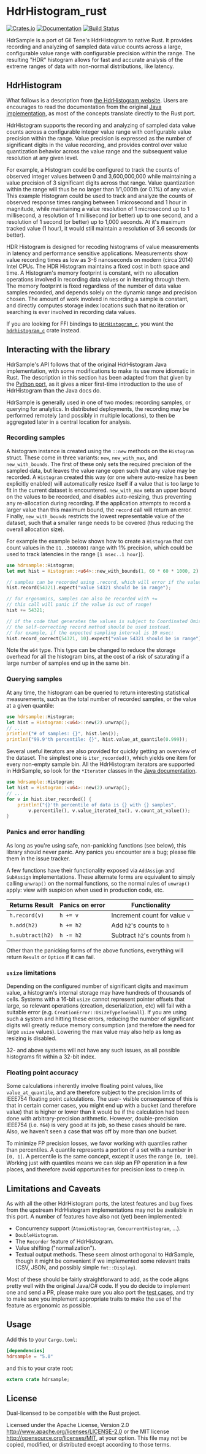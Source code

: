 # HdrHistogram_rust

[![Crates.io](https://img.shields.io/crates/v/hdrhistogram.svg)](https://crates.io/crates/hdrhistogram)
[![Documentation](https://docs.rs/hdrsample/badge.svg)](https://docs.rs/hdrhistogram/)
[![Build Status](https://travis-ci.org/HdrHistogram/HdrHistogram_rust.svg?branch=master)](https://travis-ci.org/HdrHistogram/HdrHistogram_rust)

HdrSample is a port of Gil Tene's HdrHistogram to native Rust. It provides recording and
analyzing of sampled data value counts across a large, configurable value range with
configurable precision within the range. The resulting "HDR" histogram allows for fast and
accurate analysis of the extreme ranges of data with non-normal distributions, like latency.

## HdrHistogram

What follows is a description from [the HdrHistogram
website](https://hdrhistogram.github.io/HdrHistogram/). Users are encourages to read the
documentation from the original [Java
implementation](https://github.com/HdrHistogram/HdrHistogram), as most of the concepts
translate directly to the Rust port.

HdrHistogram supports the recording and analyzing of sampled data value counts across a
configurable integer value range with configurable value precision within the range. Value
precision is expressed as the number of significant digits in the value recording, and provides
control over value quantization behavior across the value range and the subsequent value
resolution at any given level.

For example, a Histogram could be configured to track the counts of observed integer values
between 0 and 3,600,000,000 while maintaining a value precision of 3 significant digits across
that range. Value quantization within the range will thus be no larger than 1/1,000th (or 0.1%)
of any value. This example Histogram could be used to track and analyze the counts of observed
response times ranging between 1 microsecond and 1 hour in magnitude, while maintaining a value
resolution of 1 microsecond up to 1 millisecond, a resolution of 1 millisecond (or better) up
to one second, and a resolution of 1 second (or better) up to 1,000 seconds. At it's maximum
tracked value (1 hour), it would still maintain a resolution of 3.6 seconds (or better).

HDR Histogram is designed for recoding histograms of value measurements in latency and
performance sensitive applications. Measurements show value recording times as low as 3-6
nanoseconds on modern (circa 2014) Intel CPUs. The HDR Histogram maintains a fixed cost in both
space and time. A Histogram's memory footprint is constant, with no allocation operations
involved in recording data values or in iterating through them. The memory footprint is fixed
regardless of the number of data value samples recorded, and depends solely on the dynamic
range and precision chosen. The amount of work involved in recording a sample is constant, and
directly computes storage index locations such that no iteration or searching is ever involved
in recording data values.

If you are looking for FFI bindings to
[`HdrHistogram_c`](https://github.com/HdrHistogram/HdrHistogram_c), you want the
[`hdrhistogram_c`](https://crates.io/crates/hdrhistogram_c) crate instead.

## Interacting with the library

HdrSample's API follows that of the original HdrHistogram Java implementation, with some
modifications to make its use more idiomatic in Rust. The description in this section has been
adapted from that given by the [Python port](https://github.com/HdrHistogram/HdrHistogram_py),
as it gives a nicer first-time introduction to the use of HdrHistogram than the Java docs do.

HdrSample is generally used in one of two modes: recording samples, or querying for analytics.
In distributed deployments, the recording may be performed remotely (and possibly in multiple
locations), to then be aggregated later in a central location for analysis.

### Recording samples

A histogram instance is created using the `::new` methods on the `Histogram` struct. These come
in three variants: `new`, `new_with_max`, and `new_with_bounds`. The first of these only sets
the required precision of the sampled data, but leaves the value range open such that any value
may be recorded. A `Histogram` created this way (or one where auto-resize has been explicitly
enabled) will automatically resize itself if a value that is too large to fit in the current
dataset is encountered. `new_with_max` sets an upper bound on the values to be recorded, and
disables auto-resizing, thus preventing any re-allocation during recording. If the application
attempts to record a larger value than this maximum bound, the `record` call will return an
error. Finally, `new_with_bounds` restricts the lowest representable value of the dataset,
such that a smaller range needs to be covered (thus reducing the overall allocation size).

For example the example below shows how to create a `Histogram` that can count values in the
`[1..3600000]` range with 1% precision, which could be used to track latencies in the range `[1
msec..1 hour]`).

```rust
use hdrsample::Histogram;
let mut hist = Histogram::<u64>::new_with_bounds(1, 60 * 60 * 1000, 2).unwrap();

// samples can be recorded using .record, which will error if the value is too small or large
hist.record(54321).expect("value 54321 should be in range");

// for ergonomics, samples can also be recorded with +=
// this call will panic if the value is out of range!
hist += 54321;

// if the code that generates the values is subject to Coordinated Omission,
// the self-correcting record method should be used instead.
// for example, if the expected sampling interval is 10 msec:
hist.record_correct(54321, 10).expect("value 54321 should be in range");
```

Note the `u64` type. This type can be changed to reduce the storage overhead for all the
histogram bins, at the cost of a risk of saturating if a large number of samples end up in the
same bin.

### Querying samples

At any time, the histogram can be queried to return interesting statistical measurements, such
as the total number of recorded samples, or the value at a given quantile:

```rust
use hdrsample::Histogram;
let hist = Histogram::<u64>::new(2).unwrap();
// ...
println!("# of samples: {}", hist.len());
println!("99.9'th percentile: {}", hist.value_at_quantile(0.999));
```

Several useful iterators are also provided for quickly getting an overview of the dataset. The
simplest one is `iter_recorded()`, which yields one item for every non-empty sample bin. All
the HdrHistogram iterators are supported in HdrSample, so look for the `*Iterator` classes in
the [Java documentation](https://hdrhistogram.github.io/HdrHistogram/JavaDoc/).

```rust
use hdrsample::Histogram;
let hist = Histogram::<u64>::new(2).unwrap();
// ...
for v in hist.iter_recorded() {
    println!("{}'th percentile of data is {} with {} samples",
        v.percentile(), v.value_iterated_to(), v.count_at_value());
}
```

### Panics and error handling

As long as you're using safe, non-panicking functions (see below), this library should never
panic. Any panics you encounter are a bug; please file them in the issue tracker.

A few functions have their functionality exposed via `AddAssign` and `SubAssign`
implementations. These alternate forms are equivalent to simply calling `unwrap()` on the
normal functions, so the normal rules of `unwrap()` apply: view with suspicion when used in
production code, etc.

| Returns Result                 | Panics on error    | Functionality                   |
| ------------------------------ | ------------------ | ------------------------------- |
| `h.record(v)`                  | `h += v`           | Increment count for value `v`   |
| `h.add(h2)`                    | `h += h2`          | Add `h2`'s counts to `h`        |
| `h.subtract(h2)`               | `h -= h2`          | Subtract `h2`'s counts from `h` |

Other than the panicking forms of the above functions, everything will return `Result` or
`Option` if it can fail.

### `usize` limitations

Depending on the configured number of significant digits and maximum value, a histogram's
internal storage may have hundreds of thousands of cells. Systems with a 16-bit `usize` cannot
represent pointer offsets that large, so relevant operations (creation, deserialization, etc)
will fail with a suitable error (e.g. `CreationError::UsizeTypeTooSmall`). If you are using such
a system and hitting these errors, reducing the number of significant digits will greatly reduce
memory consumption (and therefore the need for large `usize` values). Lowering the max value may
also help as long as resizing is disabled.

32- and above systems will not have any such issues, as all possible histograms fit within a
32-bit index.

### Floating point accuracy

Some calculations inherently involve floating point values, like `value_at_quantile`, and are
therefore subject to the precision limits of IEEE754 floating point calculations. The user-
visible consequence of this is that in certain corner cases, you might end up with a bucket (and
therefore value) that is higher or lower than it would be if the calculation had been done
with arbitrary-precision arithmetic. However, double-precision IEEE754 (i.e. `f64`) is very
good at its job, so these cases should be rare. Also, we haven't seen a case that was off by
more than one bucket.

To minimize FP precision losses, we favor working with quantiles rather than percentiles. A
quantile represents a portion of a set with a number in `[0, 1]`. A percentile is the same
concept, except it uses the range `[0, 100]`. Working just with quantiles means we can skip an
FP operation in a few places, and therefore avoid opportunities for precision loss to creep in.

## Limitations and Caveats

As with all the other HdrHistogram ports, the latest features and bug fixes from the upstream
HdrHistogram implementations may not be available in this port. A number of features have also
not (yet) been implemented:

 - Concurrency support (`AtomicHistogram`, `ConcurrentHistogram`, …).
 - `DoubleHistogram`.
 - The `Recorder` feature of HdrHistogram.
 - Value shifting ("normalization").
 - Textual output methods. These seem almost orthogonal to HdrSample, though it might be
   convenient if we implemented some relevant traits (CSV, JSON, and possibly simple
   `fmt::Display`).

Most of these should be fairly straightforward to add, as the code aligns pretty well with the
original Java/C# code. If you do decide to implement one and send a PR, please make sure you
also port the [test
cases](https://github.com/HdrHistogram/HdrHistogram/tree/master/src/test/java/org/HdrHistogram),
and try to make sure you implement appropriate traits to make the use of the feature as
ergonomic as possible.

## Usage

Add this to your `Cargo.toml`:

```toml
[dependencies]
hdrsample = "5.0"
```

and this to your crate root:

```rust
extern crate hdrsample;
```

## License

Dual-licensed to be compatible with the Rust project.

Licensed under the Apache License, Version 2.0
http://www.apache.org/licenses/LICENSE-2.0 or the MIT license
http://opensource.org/licenses/MIT, at your option. This file may not be
copied, modified, or distributed except according to those terms.
